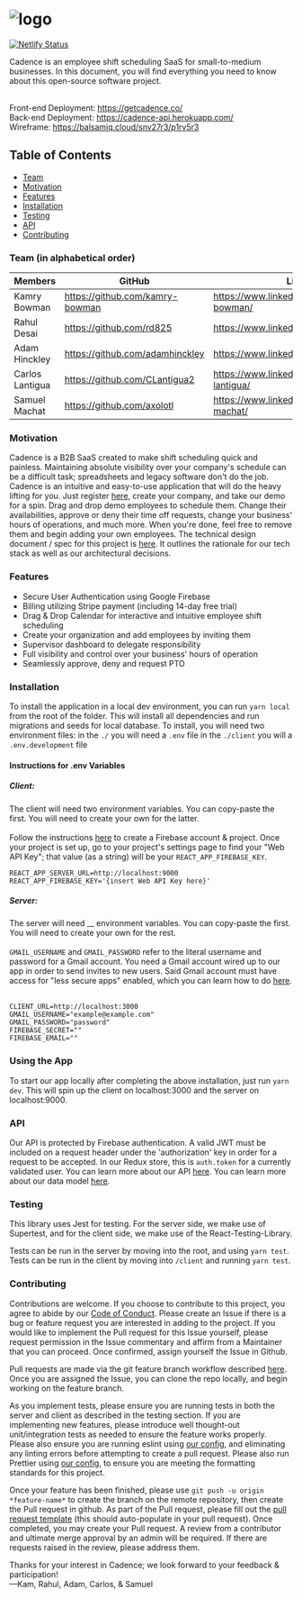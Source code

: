 # ![logo](https://raw.githubusercontent.com/Lambda-School-Labs/labs9-employee-scheduler/master/client/src/img/cadence.png)

[![Netlify Status](https://api.netlify.com/api/v1/badges/1f33c851-d544-41c1-adc3-d82975d87cff/deploy-status)](https://app.netlify.com/sites/cadence/deploys)

Cadence is an employee shift scheduling SaaS for small-to-medium businesses. In this document, you will find everything you need to know about this open-source software project. <br><br>

Front-end Deployment: https://getcadence.co/<br>
Back-end Deployment: https://cadence-api.herokuapp.com/<br>
Wireframe: https://balsamiq.cloud/snv27r3/p1rv5r3

## Table of Contents
- [Team](#team)
- [Motivation](#Motivation)
- [Features](#Features)
- [Installation](#Installation)
- [Testing](#Testing)
- [API](#API)
- [Contributing](#Contributing)

### Team (in alphabetical order)
| Members         |      GitHub   |  LinkedIn |
|-----------------|-------------  |------|
| Kamry Bowman    |  https://github.com/kamry-bowman | https://www.linkedin.com/in/kamry-bowman/ |
| Rahul Desai     |    https://github.com/rd825   |   https://www.linkedin.com/in/rdesai01/ |
| Adam Hinckley   | https://github.com/adamhinckley |    https://www.linkedin.com/in/adamhinckley/ |
| Carlos Lantigua | https://github.com/CLantigua2 |   https://www.linkedin.com/in/carlos-lantigua/ |
| Samuel Machat   | https://github.com/axolotl |    https://www.linkedin.com/in/samuel-machat/ |
 

### Motivation

Cadence is a B2B SaaS created to make shift scheduling quick and painless. Maintaining absolute visibility over your company's schedule can be a difficult task; spreadsheets and legacy software don't do the job. Cadence is an intuitive and easy-to-use application that will do the heavy lifting for you. Just register [here](https://getcadence.co/), create your company, and take our demo for a spin. Drag and drop demo employees to schedule them. Change their availabilities, approve or deny their time off requests, change your business' hours of operations, and much more. When you're done, feel free to remove them and begin adding your own employees. The technical design document / spec for this project is [here](https://github.com/Lambda-School-Labs/labs9-employee-scheduler/blob/master/docs/TDD.md). It outlines the rationale for our tech stack as well as our architectural decisions.

### Features

- Secure User Authentication using Google Firebase
- Billing utilizing Stripe payment (including 14-day free trial)
- Drag & Drop Calendar for interactive and intuitive employee shift scheduling
- Create your organization and add employees by inviting them
- Supervisor dashboard to delegate responsibility
- Full visibility and control over your business' hours of operation
- Seamlessly approve, deny and request PTO


### Installation
To install the application in a local dev environment, you can run `yarn local` from the root of the folder. This will install all dependencies and run migrations and seeds for local database.
To install, you will need two environment files:
in the `./` you will need a `.env` file
in the `./client` you will a `.env.development` file

#### Instructions for .env Variables

##### Client:
The client will need two environment variables. You can copy-paste the first. You will need to create your own for the latter. 
<br/><br/>
Follow the instructions [here](https://firebase.google.com/docs/web/setup) to create a Firebase account & project. Once your project is set up, go to your project's settings page to find your "Web API Key"; that value (as a string) will be your `REACT_APP_FIREBASE_KEY`.  
```
REACT_APP_SERVER_URL=http://localhost:9000
REACT_APP_FIREBASE_KEY='{insert Web API Key here}'
```

##### Server:
The server will need __ environment variables. You can copy-paste the first. You will need to create your own for the rest. <br/><br/>
`GMAIL_USERNAME` and `GMAIL_PASSWORD` refer to the literal username and password for a Gmail account. You need a Gmail account wired up to our app in order to send invites to new users. Said Gmail account must have access for "less secure apps" enabled, which you can learn how to do [here](https://support.google.com/accounts/answer/6010255?hl=en).
<br/><br/>

```
CLIENT_URL=http://localhost:3000
GMAIL_USERNAME="example@example.com"
GMAIL_PASSWORD="password"
FIREBASE_SECRET=""
FIREBASE_EMAIL=""
```

### Using the App
To start our app locally after completing the above installation, just run `yarn dev`. This will spin up the client on localhost:3000 and the server on localhost:9000. 

### API
Our API is protected by Firebase authentication. A valid JWT must be included on a request header under the 'authorization' key in order for a request to be accepted. In our Redux store, this is `auth.token` for a currently validated user. You can learn more about our API [here](https://github.com/Lambda-School-Labs/labs9-employee-scheduler/blob/master/docs/API.md). You can learn more about our data model [here](https://github.com/Lambda-School-Labs/labs9-employee-scheduler/blob/master/docs/data_model.md).

### Testing
This library uses Jest for testing. For the server side, we make use of Supertest, and for the client side, we make use of the React-Testing-Library.

Tests can be run in the server by moving into the root, and using `yarn test`. Tests can be run in the client by moving into `/client` and running `yarn test`.

### Contributing
Contributions are welcome. If you choose to contribute to this project, you agree to abide by our [Code of Conduct](https://github.com/Lambda-School-Labs/labs9-employee-scheduler/blob/master/docs/CODE_OF_CONDUCT.md). Please create an Issue if there is a bug or feature request you are interested in adding to the project. If you would like to implement the Pull request for this Issue yourself, please request permission in the Issue commentary and affirm from a Maintainer that you can proceed. Once confirmed, assign yourself the Issue in Github.

Pull requests are made via the git feature branch workflow described [here](https://www.atlassian.com/git/tutorials/comparing-workflows/feature-branch-workflow). Once you are assigned the Issue, you can clone the repo locally, and begin working on the feature branch.

As you implement tests, please ensure you are running tests in both the server and client as described in the testing section. If you are implementing new features, please introduce well thought-out unit/integration tests as needed to ensure the feature works properly. Please also ensure you are running eslint using [our config](https://github.com/Lambda-School-Labs/labs9-employee-scheduler/blob/master/.eslintrc.js), and eliminating any linting errors before attempting to create a pull request. Please also run Prettier using [our config](https://github.com/Lambda-School-Labs/labs9-employee-scheduler/blob/master/.prettierrc), to ensure you are meeting the formatting standards for this project.

Once your feature has been finished, please use `git push -u origin *feature-name*` to create the branch on the remote repository, then create the Pull request in github. As part of the Pull request, please fill out the [pull request template](pull_request_template.md) (this should auto-populate in your pull request). Once completed, you may create your Pull request. A review from a contributor and ultimate merge approval by an admin will be required. If there are requests raised in the review, please address them.

Thanks for your interest in Cadence; we look forward to your feedback & participation! <br/>
—Kam, Rahul, Adam, Carlos, & Samuel
